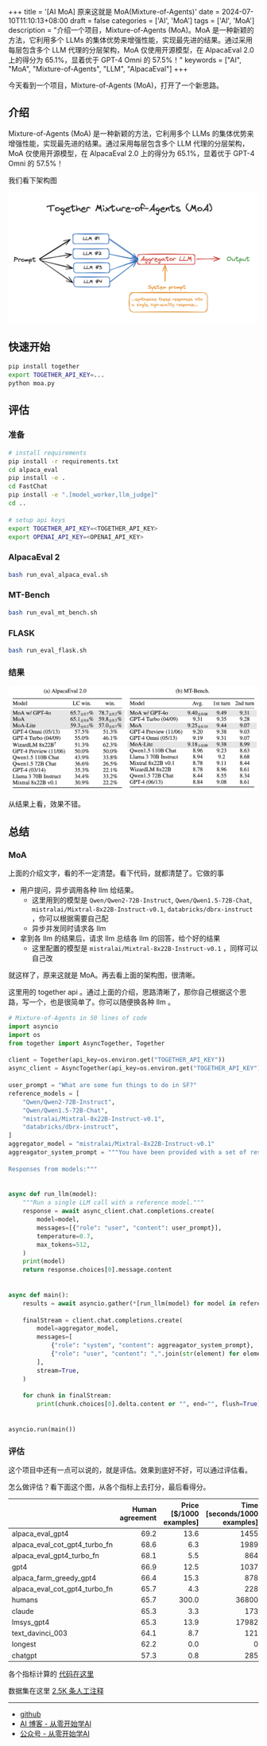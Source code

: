 +++
title = '[AI MoA] 原来这就是 MoA(Mixture-of-Agents)'
date = 2024-07-10T11:10:13+08:00
draft = false
categories = ['AI', 'MoA']
tags = ['AI', 'MoA']
description = "介绍一个项目，Mixture-of-Agents (MoA)。MoA 是一种新颖的方法，它利用多个 LLMs 的集体优势来增强性能，实现最先进的结果。通过采用每层包含多个 LLM 代理的分层架构，MoA 仅使用开源模型，在 AlpacaEval 2.0 上的得分为 65.1%，显着优于 GPT-4 Omni 的 57.5%！"
keywords = ["AI", "MoA", "Mixture-of-Agents", "LLM", "AlpacaEval"]
+++

今天看到一个项目，Mixture-of-Agents (MoA)，打开了一个新思路。

## 介绍

Mixture-of-Agents (MoA) 是一种新颖的方法，它利用多个 LLMs 的集体优势来增强性能，实现最先进的结果。通过采用每层包含多个 LLM 代理的分层架构，MoA 仅使用开源模型，在 AlpacaEval 2.0 上的得分为 65.1%，显着优于 GPT-4 Omni 的 57.5%！

我们看下架构图

![together-moa-explained](together-moa-explained.png)

## 快速开始

```bash
pip install together
export TOGETHER_API_KEY=...
python moa.py
```

## 评估
### 准备
```bash
# install requirements
pip install -r requirements.txt
cd alpaca_eval
pip install -e .
cd FastChat
pip install -e ".[model_worker,llm_judge]"
cd ..

# setup api keys
export TOGETHER_API_KEY=<TOGETHER_API_KEY>
export OPENAI_API_KEY=<OPENAI_API_KEY>
```
### AlpacaEval 2
```bash
bash run_eval_alpaca_eval.sh
```
### MT-Bench
```bash
bash run_eval_mt_bench.sh
```
### FLASK
```bash
bash run_eval_flask.sh
```
### 结果
![alpaca_and_mtbench](alpaca_and_mtbench.png)

从结果上看，效果不错。

## 总结
### MoA
上面的介绍文字，看的不一定清楚。看下代码，就都清楚了。它做的事

- 用户提问，异步调用各种 llm 给结果。
    - 这里用到的模型是 `Qwen/Qwen2-72B-Instruct`, `Qwen/Qwen1.5-72B-Chat`, `mistralai/Mixtral-8x22B-Instruct-v0.1`, `databricks/dbrx-instruct` ，你可以根据需要自己配
    - 异步并发同时请求各 llm
- 拿到各 llm 的结果后，请求 llm 总结各 llm 的回答，给个好的结果
    - 这里配置的模型是 `mistralai/Mixtral-8x22B-Instruct-v0.1` ，同样可以自己改

就这样了，原来这就是 MoA。再去看上面的架构图，很清晰。

这里用的 together api 。通过上面的介绍，思路清晰了，那你自己根据这个思路，写一个，也是很简单了。你可以随便换各种 llm 。


```python
# Mixture-of-Agents in 50 lines of code
import asyncio
import os
from together import AsyncTogether, Together

client = Together(api_key=os.environ.get("TOGETHER_API_KEY"))
async_client = AsyncTogether(api_key=os.environ.get("TOGETHER_API_KEY"))

user_prompt = "What are some fun things to do in SF?"
reference_models = [
    "Qwen/Qwen2-72B-Instruct",
    "Qwen/Qwen1.5-72B-Chat",
    "mistralai/Mixtral-8x22B-Instruct-v0.1",
    "databricks/dbrx-instruct",
]
aggregator_model = "mistralai/Mixtral-8x22B-Instruct-v0.1"
aggreagator_system_prompt = """You have been provided with a set of responses from various open-source models to the latest user query. Your task is to synthesize these responses into a single, high-quality response. It is crucial to critically evaluate the information provided in these responses, recognizing that some of it may be biased or incorrect. Your response should not simply replicate the given answers but should offer a refined, accurate, and comprehensive reply to the instruction. Ensure your response is well-structured, coherent, and adheres to the highest standards of accuracy and reliability.

Responses from models:"""


async def run_llm(model):
    """Run a single LLM call with a reference model."""
    response = await async_client.chat.completions.create(
        model=model,
        messages=[{"role": "user", "content": user_prompt}],
        temperature=0.7,
        max_tokens=512,
    )
    print(model)
    return response.choices[0].message.content


async def main():
    results = await asyncio.gather(*[run_llm(model) for model in reference_models])

    finalStream = client.chat.completions.create(
        model=aggregator_model,
        messages=[
            {"role": "system", "content": aggreagator_system_prompt},
            {"role": "user", "content": ",".join(str(element) for element in results)},
        ],
        stream=True,
    )

    for chunk in finalStream:
        print(chunk.choices[0].delta.content or "", end="", flush=True)


asyncio.run(main())
```

### 评估

这个项目中还有一点可以说的，就是评估。效果到底好不好，可以通过评估看。

怎么做评估？看下面这个图，从各个指标上去打分，最后看得分。

|                                 |   Human agreement |   Price [$/1000 examples] |   Time [seconds/1000 examples] |   Spearman corr. |   Pearson corr. |   Bias |   Variance |   Proba. prefer longer |
|:--------------------------------|------------------:|--------------------------:|-------------------------------:|-----------------:|----------------:|-------:|-----------:|-----------------------:|
| alpaca_eval_gpt4                |              69.2 |                      13.6 |                           1455 |             0.97 |            0.93 |   28.4 |       14.6 |                   0.68 |
| alpaca_eval_cot_gpt4_turbo_fn   |              68.6 |                       6.3 |                           1989 |             0.97 |            0.90 |   29.3 |       18.4 |                   0.67 |
| alpaca_eval_gpt4_turbo_fn       |              68.1 |                       5.5 |                            864 |             0.93 |            0.82 |   30.2 |       15.6 |                   0.65 |
| gpt4                            |              66.9 |                      12.5 |                           1037 |             0.88 |            0.87 |   31.5 |       14.6 |                   0.65 |
| alpaca_farm_greedy_gpt4         |              66.4 |                      15.3 |                            878 |             0.85 |            0.75 |   30.2 |       19.3 |                   0.60 |
| alpaca_eval_cot_gpt4_turbo_fn |              65.7 |                       4.3 |                            228 |             0.78 |            0.77 |   33.9 |       23.7 |                   0.61 |
| humans                          |              65.7 |                     300.0 |                          36800 |             1.00 |            1.00 |    0.0 |       34.3 |                   0.64 |
| claude                          |              65.3 |                       3.3 |                            173 |             0.93 |            0.90 |   32.4 |       18.5 |                   0.66 |
| lmsys_gpt4                      |              65.3 |                      13.9 |                          17982 |             0.98 |            0.97 |   31.6 |       15.9 |                   0.74 |
| text_davinci_003                |              64.1 |                       8.7 |                            121 |             0.85 |            0.83 |   33.8 |       22.7 |                   0.70 |
| longest                         |              62.2 |                       0.0 |                              0 |             0.27 |            0.56 |   37.8 |        0.0 |                   1.00 |
| chatgpt                         |              57.3 |                       0.8 |                            285 |             0.72 |            0.71 |   39.4 |       34.1 |                   0.59 |

各个指标计算的 [代码在这里](https://github.com/tatsu-lab/alpaca_eval/blob/f05cbd651b79ac93906b19d01fe443b45828b0f2/src/alpaca_eval/analyze.py#L366)

数据集在这里 [2.5K 条人工注释](https://huggingface.co/datasets/tatsu-lab/alpaca_eval/blob/main/alpaca_farm_human_crossannotations.json)

---

- [github](https://github.com/togethercomputer/MoA)
- [AI 博客 - 从零开始学AI](https://ai-blog.aihub2022.top/zh/post/ai-moa-intro/)
- [公众号 - 从零开始学AI](https://mp.weixin.qq.com/s?__biz=MzA3MDIyNTgzNA==&mid=2649977578&idx=1&sn=db5b5f93c0798440cd3739291db0f4c3&chksm=86c7c82fb1b041397ee86a1e75d855f080f85fc1938db57800fa794ad5e3ad738f41738de991#rd)
<!-- - [CSDN - 从零开始学AI](...) -->
<!-- - [掘金 - 从零开始学AI](...) -->
<!-- - [知乎 - 从零开始学AI](...) -->
<!-- - [阿里云 - 从零开始学AI](...) -->
<!-- - [腾讯云 - 从零开始学AI](...) -->
